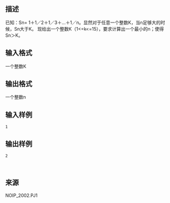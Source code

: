 ## 描述

已知：Sn= 1＋1／2＋1／3＋…＋1／n。显然对于任意一个整数K，当n足够大的时候，Sn大于K。 现给出一个整数K（1<=k<=15），要求计算出一个最小的n；使得Sn＞K。

## 输入格式

一个整数K

## 输出格式

一个整数n

## 输入样例

```plaintext
1
```

## 输出样例

```plaintext
2
```



 

## 来源

NOIP_2002.PJ1

